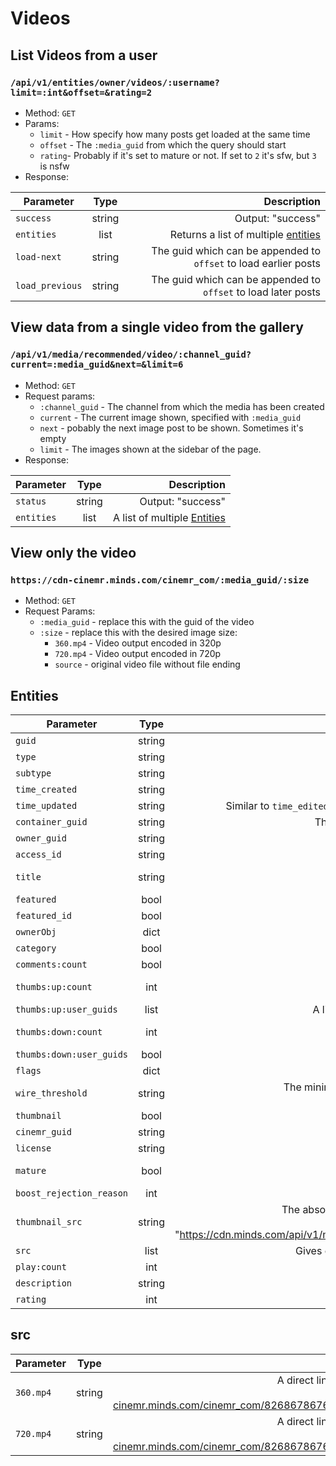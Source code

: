 # Videos

## List Videos from a user
### `/api/v1/entities/owner/videos/:username?limit=:int&offset=&rating=2`
* Method: `GET`
* Params:
    * `limit` - How specify how many posts get loaded at the same time
    * `offset` - The `:media_guid` from which the query should start
    * `rating`-  Probably if it's set to mature or not. If set to `2` it's sfw, but `3` is nsfw
* Response:

| Parameter | Type | Description |
| --- | :---: | ---: |
| `success` | string | Output: "success" |
| `entities` | list | Returns a list of multiple [entities](#entities) |
| `load-next` | string | The guid which can be appended to `offset` to load earlier posts |
| `load_previous` | string | The guid which can be appended to `offset` to load later posts |

## View data from a single video from the gallery
### `/api/v1/media/recommended/video/:channel_guid?current=:media_guid&next=&limit=6`
* Method: `GET`
* Request params:
    * `:channel_guid` - The channel from which the media has been created
    * `current` - The current image shown, specified with `:media_guid`
    * `next` - pobably the next image post to be shown. Sometimes it's empty
    * `limit` - The images shown at the sidebar of the page. 
* Response:

| Parameter | Type | Description |
| --- | :---: | ---: |
| `status` | string | Output: "success" |
| `entities` | list | A list of multiple [Entities](#entities) |

## View only the video
### `https://cdn-cinemr.minds.com/cinemr_com/:media_guid/:size`
* Method: `GET`
* Request Params:
    * `:media_guid` - replace this with the guid of the video
    * `:size`  - replace this with the desired image size:
        * `360.mp4` - Video output encoded in 320p
        * `720.mp4` - Video output encoded in 720p
        * `source` - original video file without file ending

## Entities

| Parameter | Type | Description |
| --- | :---: | ---: |
| `guid` | string | The guid of the video post |
| `type` | string | Output: "object" |
| `subtype` | string | Output: "video" |
| `time_created` | string | Servertime of when this post has been created |
| `time_updated` | string | Similar to `time_edited` but has a different value of when the post was last edited |
| `container_guid` | string | The guid of either a channel of a group which holds this post |
| `owner_guid` | string | The guid of the channel, which created this post. |
| `access_id` | string | Output: "0" |
| `title` | string | The discription of the video by the uploader. <br> Output: "#NYC #SubwayJams" |
| `featured` | bool | Output: `false` |
| `featured_id` | bool | Output: `false` |
| `ownerObj` | dict | Returns all info of the channel, which created this post |
| `category` | bool | Output: `false` |
| `comments:count` | bool | Output: `false` |
| `thumbs:up:count`| int | How many times, this post has been upvoted. <br> Output: `79` |
| `thumbs:up:user_guids` | list | A list of all guids from channels which have upvoted this post |
| `thumbs:down:count` | int | How many times this post has been downvoted. <br> Output: `0` |
| `thumbs:down:user_guids` | bool | Output: `false` |
| `flags` | dict | Output: `{"mature": false}` |
| `wire_threshold` | string | The minimum ammount of tokens, one has to wire to view this post. <br> Output: "0" |
| `thumbnail` | bool | Output: `false` |
| `cinemr_guid` | string | Same output as `guid` above |
| `license` | string | The license one has specified for this post |
| `mature` | bool | If this post is rated mature or not. <br> Output: `false` |
| `boost_rejection_reason` | int | Output: `-1` |
| `thumbnail_src` | string | The absolute url-path to the video thumbnail, which gets displayed. <br> Output: "https://cdn.minds.com/api/v1/media/thumbnails/826867867606671360/1522516662" |
| `src` | list | Gives out links of the video in two image qualities in form of a [list](#src)|
| `play:count` | int | The number of times, this video has been played |
| `description` | string | Output: "<?xml encoding=\"utf-8\" ?>\n" |
| `rating` | int | Output: `1` |

## src

| Parameter | Type | Description |
| --- | :---: | ---: |
| `360.mp4` | string | A direct link to the video in 360p. <br> Output: "https://cdn-cinemr.minds.com/cinemr_com/826867867606671360/360.mp4" |
| `720.mp4` | string | A direct link to the video in 720p. <br> Output: "https://cdn-cinemr.minds.com/cinemr_com/826867867606671360/720.mp4" |
